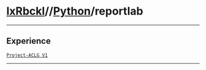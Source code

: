 # [lxRbckl](https://github.com/lxRbckl/lxRbckl/tree/main)//[Python](https://github.com/lxRbckl/lxRbckl/tree/main/Python)/reportlab

---

## Experience
[`Project-ACLG V1`](https://github.com/lxRbckl/Project-ACLG/blob/V1/README.md)

---

